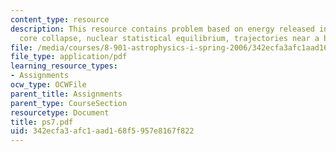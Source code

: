 ```yaml
---
content_type: resource
description: This resource contains problem based on energy released in supernova
  core collapse, nuclear statistical equilibrium, trajectories near a black hole.
file: /media/courses/8-901-astrophysics-i-spring-2006/342ecfa3afc1aad168f5957e8167f822_ps7.pdf
file_type: application/pdf
learning_resource_types:
- Assignments
ocw_type: OCWFile
parent_title: Assignments
parent_type: CourseSection
resourcetype: Document
title: ps7.pdf
uid: 342ecfa3-afc1-aad1-68f5-957e8167f822
---
```

